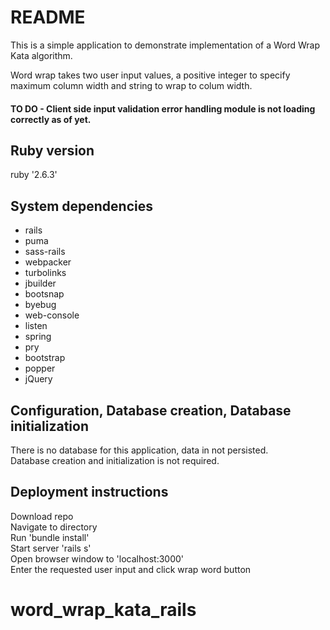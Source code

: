 # README

This is a simple application to demonstrate implementation of
a Word Wrap Kata algorithm.

Word wrap takes two user input values, a positive integer to specify  
maximum column width and string to wrap to colum width.  

#### TO DO - Client side input validation error handling module is not loading correctly as of yet.  

## Ruby version 
ruby '2.6.3'  

## System dependencies  
* rails    
* puma     
* sass-rails    
* webpacker       
* turbolinks   
* jbuilder   
* bootsnap   
* byebug   
* web-console   
* listen   
* spring   
* pry  
* bootstrap
* popper
* jQuery

## Configuration, Database creation, Database initialization    
There is no database for this application, data in not persisted.    
Database creation and initialization is not required.    

## Deployment instructions  
Download repo  
Navigate to directory  
Run 'bundle install'  
Start server 'rails s'  
Open browser window to 'localhost:3000'  
Enter the requested user input and click wrap word button    

# word_wrap_kata_rails
